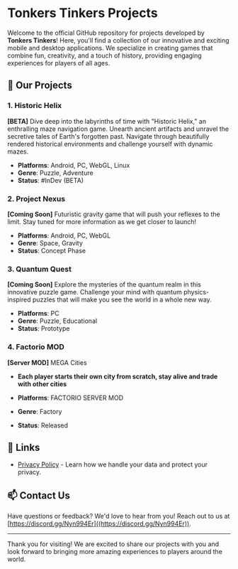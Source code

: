 # Tonkers Tinkers Projects

Welcome to the official GitHub repository for projects developed by **Tonkers Tinkers**! Here, you'll find a collection of our innovative and exciting mobile and desktop applications. We specialize in creating games that combine fun, creativity, and a touch of history, providing engaging experiences for players of all ages.

## 🚀 Our Projects

### 1. Historic Helix
**[BETA]** Dive deep into the labyrinths of time with "Historic Helix," an enthralling maze navigation game. Unearth ancient artifacts and unravel the secretive tales of Earth's forgotten past. Navigate through beautifully rendered historical environments and challenge yourself with dynamic mazes.

- **Platforms**: Android, PC, WebGL, Linux
- **Genre**: Puzzle, Adventure
- **Status**: #InDev (BETA)

### 2. Project Nexus
**[Coming Soon]** Futuristic gravity game that will push your reflexes to the limit. Stay tuned for more information as we get closer to launch!

- **Platforms**: Android, PC, WebGL
- **Genre**: Space, Gravity
- **Status**: Concept Phase

### 3. Quantum Quest
**[Coming Soon]** Explore the mysteries of the quantum realm in this innovative puzzle game. Challenge your mind with quantum physics-inspired puzzles that will make you see the world in a whole new way.

- **Platforms**: PC 
- **Genre**: Puzzle, Educational
- **Status**: Prototype

### 4. Factorio MOD
**[Server MOD]** MEGA Cities

- **Each player starts their own city from scratch, stay alive and trade with other cities**

- **Platforms**: FACTORIO SERVER MOD
- **Genre**: Factory
- **Status**: Released

## 🔗 Links

- [Privacy Policy](https://github.com/tonkerstinkers/privacy-policy) - Learn how we handle your data and protect your privacy.


## 📫 Contact Us

Have questions or feedback? We'd love to hear from you! Reach out to us at [https://discord.gg/Nyn994Er]((https://discord.gg/Nyn994Er)).

---

Thank you for visiting! We are excited to share our projects with you and look forward to bringing more amazing experiences to players around the world.

